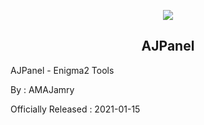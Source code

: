 <p align="center"><img src="https://github.com/AMAJamry/AJPanel/assets/164648277/08fb2f4c-a792-4066-991c-0ba31366116f">

<h2 align="center"><b>AJPanel</b></h2>
AJPanel - Enigma2 Tools

By : AMAJamry

Officially Released : 2021-01-15
</p>
